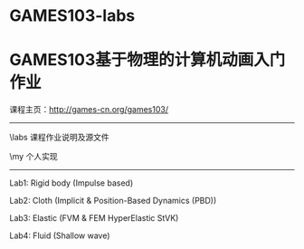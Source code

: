# GAMES103-labs
# GAMES103基于物理的计算机动画入门 作业

课程主页：http://games-cn.org/games103/

-------

\labs 课程作业说明及源文件

\my 个人实现

---------
Lab1: Rigid body (Impulse based)

Lab2: Cloth (Implicit & Position-Based Dynamics (PBD))

Lab3: Elastic (FVM & FEM HyperElastic StVK)

Lab4: Fluid (Shallow wave)